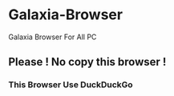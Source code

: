 # Galaxia-Browser
Galaxia Browser For All PC

## Please ! No copy this browser !
### This Browser Use DuckDuckGo

